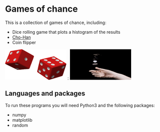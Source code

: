 # Games of chance

This is a collection of games of chance, including:
  * Dice rolling game that plots a histogram of the results
  * [Cho-Han](https://en.wikipedia.org/wiki/Ch%C5%8D-han)
  * Coin flipper

  <img src="dice.png" width="200" height="100"> : 
  <img src="coin_flip.jpg" width="200" height="100">

## Languages and packages
To run these programs you will need Python3 and the following packages:
  * numpy
  * matplotlib
  * random
